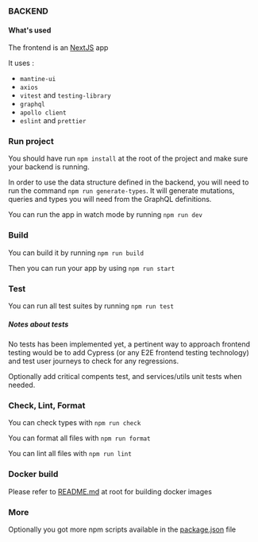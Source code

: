 ### BACKEND

#### What's used

The frontend is an [NextJS](https://nextjs.org/docs/) app

It uses : 

- `mantine-ui`
- `axios`
- `vitest` and `testing-library`
- `graphql`
- `apollo client`
- `eslint` and `prettier `

### Run project

You should have run `npm install` at the root of the project and make sure your backend is running.

In order to use the data structure defined in the backend, you will need to run the command `npm run generate-types`. It will generate mutations, queries and types you will need from the GraphQL definitions.

You can run the app in watch mode by running  `npm run dev`

### Build

You can build it by running `npm run build`

Then you can run your app by using `npm run start`

### Test

You can run all test suites by running `npm run test`

##### Notes about tests

No tests has been implemented yet, a pertinent way to approach frontend testing would be to add Cypress (or any E2E frontend testing technology) and test user journeys to check for any regressions.

Optionally add critical compents test, and services/utils unit tests when needed.

### Check, Lint, Format

You can check types with `npm run check`

You can format all files with `npm run format`

You can lint all files with `npm run lint`

### Docker build

Please refer to [README.md](./../README.md) at root for building docker images

### More

Optionally you got more npm scripts available in the [package.json](package.json) file